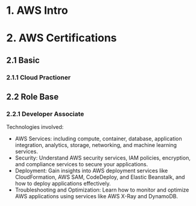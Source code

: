 

# 1. AWS Intro



# 2. AWS Certifications

## 2.1 Basic

### 2.1.1 Cloud Practioner

## 2.2 Role Base

### 2.2.1 Developer Associate

Technologies involved:

- AWS Services: including compute, container, database, application integration, analytics, storage, networking, and machine learning services.
- Security: Understand AWS security services, IAM policies, encryption, and compliance services to secure your applications.
- Deployment: Gain insights into AWS deployment services like CloudFormation, AWS SAM, CodeDeploy, and Elastic Beanstalk, and how to deploy applications effectively.
- Troubleshooting and Optimization: Learn how to monitor and optimize AWS applications using services like AWS X-Ray and DynamoDB.
